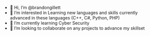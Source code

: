 - 👋 Hi, I’m @brandongillett
- 👀 I’m interested in Learning new languages and skills currently advanced in these languages (C++, C#, Python, PHP)
- 🌱 I’m currently learning Cyber Security
- 💞️ I’m looking to collaborate on any projects to advance my skillset

<!---
brandongillett/brandongillett is a ✨ special ✨ repository because its `README.md` (this file) appears on your GitHub profile.
You can click the Preview link to take a look at your changes.
--->
